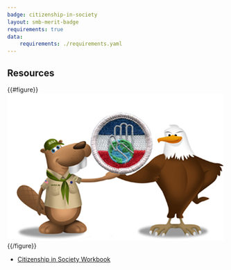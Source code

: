 ```yaml
---
badge: citizenship-in-society
layout: smb-merit-badge
requirements: true
data:
    requirements: ./requirements.yaml
---
```


## Resources

{{#figure}}<img src="citizenship-in-society-bucky.jpg" class="W(100%)" />{{/figure}}
* [Citizenship in Society Workbook](citizenship-in-society-workbook.pdf)
